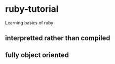 # ruby-tutorial
Learning basics of ruby

##  interpretted rather than compiled
## fully object oriented